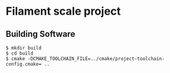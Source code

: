 # Filament scale project

## Building Software

```
$ mkdir build
$ cd build
$ cmake -DCMAKE_TOOLCHAIN_FILE=../cmake/project-toolchain-config.cmake= ..
```
